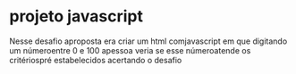 # projeto javascript
Nesse desafio aproposta era criar um html comjavascript em que digitando um númeroentre 0 e 100 apessoa veria se esse númeroatende os critériospré estabelecidos acertando o desafio
